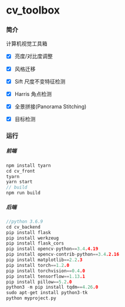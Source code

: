 # cv_toolbox

### 简介

计算机视觉工具箱

- [x] 亮度/对比度调整
- [x] 风格迁移
- [x] Sift 尺度不变特征检测
- [x] Harris 角点检测
- [x] 全景拼接(Panorama Stitching)
- [x] 目标检测


### 运行

##### 前端

```c++
npm install tyarn
cd cv_front
tyarn
yarn start
// build
npm run build
```

##### 后端

```c++
//python 3.6.9
cd cv_backend
pip install flask
pip install werkzeug
pip install flask_cors 
pip install opencv-python==3.4.4.19
pip install opencv-contrib-python==3.4.2.16
pip install matplotlib==2.2.3
pip install torch==1.2.0
pip install torchvision==0.4.0
pip install tensorflow==1.13.1
pip install pillow==5.2.0
python3 -m pip install tqdm==4.26.0
sudo apt-get install python3-tk 
python myproject.py
```

